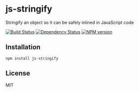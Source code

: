 # js-stringify

Stringify an object so it can be safely inlined in JavaScript code

[![Build Status](https://img.shields.io/travis/jadejs/js-stringify/master.svg)](https://travis-ci.org/jadejs/js-stringify)
[![Dependency Status](https://img.shields.io/gemnasium/jadejs/js-stringify.svg)](https://gemnasium.com/jadejs/js-stringify)
[![NPM version](https://img.shields.io/npm/v/js-stringify.svg)](https://www.npmjs.org/package/js-stringify)

## Installation

    npm install js-stringify

## License

  MIT
